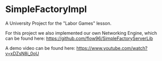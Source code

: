 # SimpleFactoryImpl
A University Project for the "Labor Games" lesson.

For this project we also implemented our own Networking Engine, which can be found here: https://github.com/flow96/SimpleFactoryServerLib

A demo video can be found here: https://www.youtube.com/watch?v=xDZsN8i_0oU
